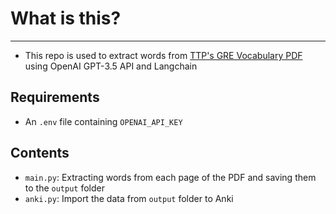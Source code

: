 # What is this?
---
- This repo is used to extract words from [TTP's GRE Vocabulary PDF](https://gre.blog.targettestprep.com/gre-vocabulary/) using OpenAI GPT-3.5 API and Langchain

## Requirements
- An `.env` file containing `OPENAI_API_KEY`

## Contents
- `main.py`: Extracting words from each page of the PDF and saving them to the `output` folder
- `anki.py`: Import the data from `output` folder to Anki
